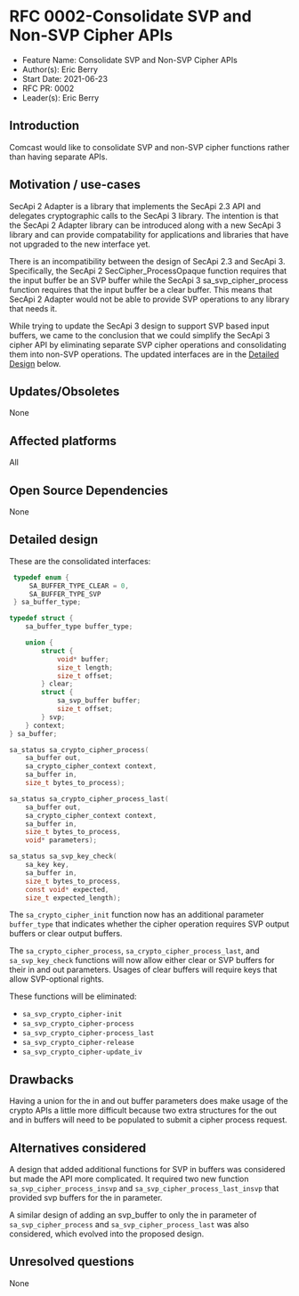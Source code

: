 # RFC 0002-Consolidate SVP and Non-SVP Cipher APIs

- Feature Name: Consolidate SVP and Non-SVP Cipher APIs
- Author(s): Eric Berry
- Start Date: 2021-06-23
- RFC PR: 0002
- Leader(s): Eric Berry

## Introduction

Comcast would like to consolidate SVP and non-SVP cipher functions rather than having separate
APIs.

## Motivation / use-cases

SecApi 2 Adapter is a library that implements the SecApi 2.3 API and delegates cryptographic calls
to the SecApi 3 library. The intention is that the SecApi 2 Adapter library can be introduced along
with a new SecApi 3 library and can provide compatability for applications and libraries that have
not upgraded to the new interface yet.

There is an incompatibility between the design of SecApi 2.3 and SecApi 3.  Specifically, the SecApi
2 SecCipher_ProcessOpaque function requires that the input buffer be an SVP buffer while the SecApi
3 sa_svp_cipher_process function requires that the input buffer be a clear buffer.  This means
that SecApi 2 Adapter would not be able to provide SVP operations to any library that needs it.

While trying to update the SecApi 3 design to support SVP based input buffers, we came to the
conclusion that we could simplify the SecApi 3 cipher API by eliminating separate SVP cipher
operations and consolidating them into non-SVP operations. The updated interfaces are in the
[Detailed Design](#detailed-design) below.

## Updates/Obsoletes

None

## Affected platforms

All

## Open Source Dependencies

None

## Detailed design

These are the consolidated interfaces:

```c
 typedef enum {
     SA_BUFFER_TYPE_CLEAR = 0,
     SA_BUFFER_TYPE_SVP
 } sa_buffer_type;

typedef struct {
    sa_buffer_type buffer_type;

    union {
        struct {
            void* buffer;
            size_t length;
            size_t offset;
        } clear;
        struct {
            sa_svp_buffer buffer;
            size_t offset;
        } svp;
    } context;
} sa_buffer;

sa_status sa_crypto_cipher_process(
    sa_buffer out,
    sa_crypto_cipher_context context,
    sa_buffer in,
    size_t bytes_to_process);

sa_status sa_crypto_cipher_process_last(
    sa_buffer out,
    sa_crypto_cipher_context context,
    sa_buffer in,
    size_t bytes_to_process,
    void* parameters);

sa_status sa_svp_key_check(
    sa_key key,
    sa_buffer in,
    size_t bytes_to_process,
    const void* expected,
    size_t expected_length);
```
The `sa_crypto_cipher_init` function now has an additional parameter `buffer_type` that indicates
whether the cipher operation requires SVP output buffers or clear output buffers.

The `sa_crypto_cipher_process`, `sa_crypto_cipher_process_last`, and `sa_svp_key_check` functions
will now allow either clear or SVP buffers for their in and out parameters. Usages of clear
buffers will require keys that allow SVP-optional rights.

These functions will be eliminated:
+ `sa_svp_crypto_cipher-init`
+ `sa_svp_crypto_cipher-process`
+ `sa_svp_crypto_cipher-process_last`
+ `sa_svp_crypto_cipher-release`
+ `sa_svp_crypto_cipher-update_iv`

## Drawbacks

Having a union for the in and out buffer parameters does make usage of the crypto APIs a little
more difficult because two extra structures for the out and in buffers will need to be populated
to submit a cipher process request.

## Alternatives considered

A design that added additional functions for SVP in buffers was considered but made the API more
complicated. It required two new function `sa_svp_cipher_process_insvp` and
`sa_svp_cipher_process_last_insvp` that provided svp buffers for the in parameter.

A similar design of adding an svp_buffer to only the in parameter of `sa_svp_cipher_process` and
`sa_svp_cipher_process_last` was also considered, which evolved into the proposed design.

## Unresolved questions

None
